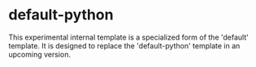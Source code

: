 # default-python

This experimental internal template is a specialized form of the 'default' template.
It is designed to replace the 'default-python' template in an upcoming version.
